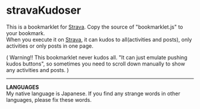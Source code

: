 # stravaKudoser
This is a bookmarklet for [Strava](https://www.strava.com). Copy the source of "bookmarklet.js" to your bookmark.   
When you execute it on [Strava](https://www.strava.com), it can kudos to all(activities and posts), only activities or only posts in one page.

( Warning!! This bookmarklet never kudos all. "It can just emulate pushing kudos buttons", so sometimes you need to scroll down manually to show any activities and posts. )
***
**LANGUAGES**  
My native language is Japanese. If you find any strange words in other languages, please fix these words.
